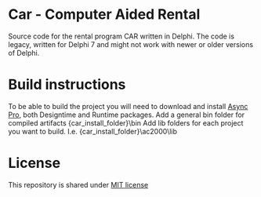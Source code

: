 # Car - Computer Aided Rental
Source code for the rental program CAR written in Delphi. The code is legacy, written for Delphi 7 and might not work with newer or older versions of Delphi.

# Build instructions
To be able to build the project you will need to download and install <a href="https://sourceforge.net/projects/tpapro/">Async Pro</a>, both Designtime and Runtime packages.
Add a general bin folder for compiled artifacts {car_install_folder}\bin
Add lib folders for each project you want to build. I.e. {car_install_folder}\ac2000\lib

# License
This repository is shared under <a href="https://raw.githubusercontent.com/aspenryd/Car/master/LICENSE">MIT license</a>
